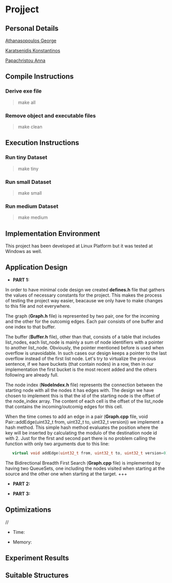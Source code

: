 # Projject

## Personal Details
[Athanasopoulos George](https://github.com/Geotha)

[Karatsenidis Konstantinos](https://github.com/gate2k1)

[Papachristou Anna](https://github.com/anniepap)

## Compile Instructions
### Derive exe file
>make all

### Remove object and executable files
>make clean

## Execution Instructions
### Run tiny Dataset
>make tiny

### Run small Dataset
>make small

### Run medium Dataset
>make medium

## Implementation Environment
This project has been developed at Linux Platform but it was tested at Windows as well.

## Application Design

* __PART 1:__

In order to have minimal code design we created __defines.h__ file that gathers the values of necessary constants for the project. This makes the process of testing the project way easier, beacause we only have to make changes to this file and not everywhere.

The graph (__Graph.h__ file) is represented by two pair, one for the incoming and the other for the outcomig edges. Each pair consists of one buffer and one index to that buffer. 

The buffer (__Buffer.h__ file), other than that, consists of a table that includes list_nodes, each list_node is mainly a sum of node identifiers with a pointer to another list_node. Obviously, the pointer mentioned before is used when overflow is unavoidable. In such cases our design keeps a pointer to the last overflow instead of the first list node. Let's try to virtualize the previous sentence, if we have buckets (that contain nodes) in a row, then in our implementation the first bucket is the most recent added and the others following are already full.

The node index (__NodeIndex.h__ file) represents the connection between the starting node with all the nodes it has edges with. The design we have chosen to implement this is that the id of the starting node is the offset of the node_index array. The content of each cell is the offset of the list_node that contains the incoming/outcomig edges for this cell.

When the time comes to add an edge in a pair (__Graph.cpp__ file, void Pair::addEdge(uint32_t from, uint32_t to, uint32_t version)) we implement a hash method. This simple hash method evaluates the position where the key will be inserted by calculating the modulo of the destination node id with 2. Just for the first and second part there is no problem calling the function with only two arguments due to this line:
```c++ 
   virtual void addEdge(uint32_t from, uint32_t to, uint32_t version=0);
```

The Bidirectional Breadth First Search (__Graph.cpp__ file) is implemented by having two QueueSets, one including the nodes visited when starting at the source and the other one when starting at the target. +++

* __PART 2:__

* __PART 3:__

## Optimizations
//
* Time:

* Memory:

## Experiment Results

## Suitable Structures
